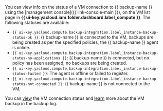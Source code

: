 You can view info on the status of a VM connection to {{ backup-name }} using the [management console]({{ link-console-main }}), on the VM list page in **{{ ui-key.yacloud.iam.folder.dashboard.label_compute }}**. The following statuses are available:

* `{{ ui-key.yacloud.compute.backup-integration.label_instance-backup-status-ok }}`: {{ backup-name }} is connected to the VM, backups are being created as per the specified policies, the {{ backup-name }} agent is online.
* `{{ ui-key.yacloud.compute.backup-integration.label_instance-backup-status-no-applications }}`: {{ backup-name }} is connected, but no policy has been assigned, no backups are being created.
* `{{ ui-key.yacloud.compute.backup-integration.label_instance-backup-status-failed }}`: The agent is offline or failed to register.
* `{{ ui-key.yacloud.compute.backup-integration.label_instance-backup-status-not-connected }}`: {{ backup-name }} is not connected to the VM.

You can [view](../../backup/operations/get-journal.md) the VM connection status and [learn](../../backup/operations/get-connection-status.md) more about the VM backup in the backup log.